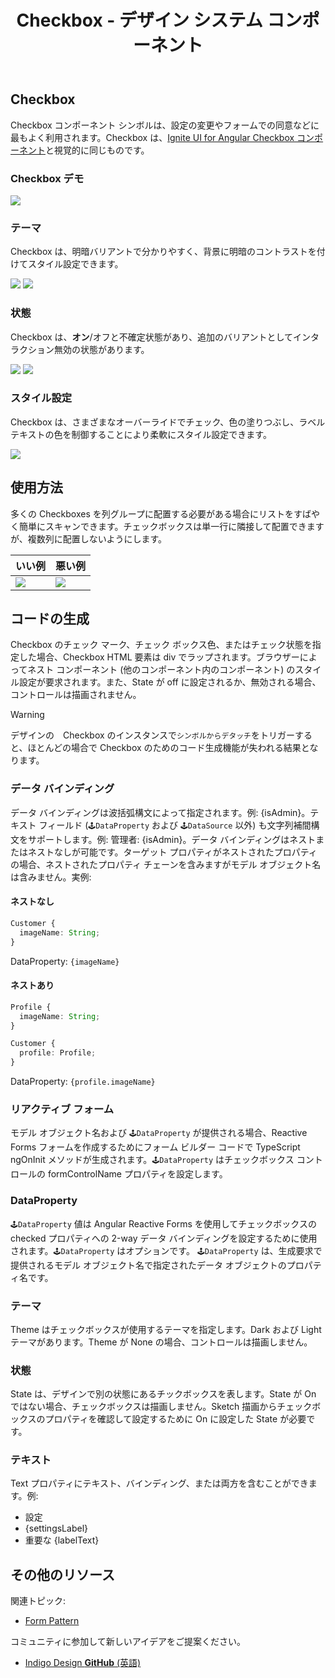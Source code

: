 ﻿---
title: Checkbox - デザイン システム コンポーネント
_description: Checkbox コンポーネント シンボルは、ユーザーが選択にマークできる機能を提供します。
_keywords: デザイン システム, Sketch, Ignite UI for Angular, コンポーネント, UI ライブラリ, ウィジェット
_language: ja
---

## Checkbox

Checkbox コンポーネント シンボルは、設定の変更やフォームでの同意などに最もよく利用されます。Checkbox は、[Ignite UI for Angular Checkbox コンポーネント](https://jp.infragistics.com/products/ignite-ui-angular/angular/components/checkbox.html)と視覚的に同じものです。

### Checkbox デモ

![](../images/checkbox_demo.png)

### テーマ

Checkbox は、明暗バリアントで分かりやすく、背景に明暗のコントラストを付けてスタイル設定できます。

![](../images/checkbox_dark.png)
![](../images/checkbox_light.png)

### 状態

Checkbox は、**オン**/オフと不確定状態があり、追加のバリアントとしてインタラクション無効の状態があります。

![](../images/checkbox_states.png)
![](../images/checkbox_selection.png)

### スタイル設定

Checkbox は、さまざまなオーバーライドでチェック、色の塗りつぶし、ラベル テキストの色を制御することにより柔軟にスタイル設定できます。

![](../images/calendar_styling.png)

## 使用方法

多くの Checkboxes を列グループに配置する必要がある場合にリストをすばやく簡単にスキャンできます。チェックボックスは単一行に隣接して配置できますが、複数列に配置しないようにします。

| いい例                             | 悪い例                             |
| ------------------------------- | --------------------------------- |
| ![](../images/checkbox_do1.png) | ![](../images/checkbox_dont1.png) |

## コードの生成

Checkbox のチェック マーク、チェック ボックス色、またはチェック状態を指定した場合、Checkbox HTML 要素は div でラップされます。ブラウザーによってネスト コンポーネント (他のコンポーネント内のコンポーネント) のスタイル設定が要求されます。また、State が off に設定されるか、無効される場合、コントロールは描画されません。

> [!WARNING]
> デザインの　Checkbox のインスタンスで`シンボルからデタッチ`をトリガーすると、ほとんどの場合で Checkbox のためのコード生成機能が失われる結果となります。

### データ バインディング

データ バインディングは波括弧構文によって指定されます。例: {isAdmin}。テキスト フィールド (`🕹️DataProperty` および `🕹DataSource` 以外) も文字列補間構文をサポートします。例: 管理者: {isAdmin}。データ バインディングはネストまたはネストなしが可能です。ターゲット プロパティがネストされたプロパティの場合、ネストされたプロパティ チェーンを含みますがモデル オブジェクト名は含みません。実例:

#### ネストなし

```typescript
Customer {
  imageName: String;
}
```
DataProperty: `{imageName}`

#### ネストあり

```typescript
Profile {
  imageName: String;
}

Customer {
  profile: Profile;
}
```
DataProperty: `{profile.imageName}`

### リアクティブ フォーム

モデル オブジェクト名および `🕹️DataProperty` が提供される場合、Reactive Forms フォームを作成するためにフォーム ビルダー コードで TypeScript ngOnInit メソッドが生成されます。`🕹️DataProperty` はチェックボックス コントロールの formControlName プロパティを設定します。

### DataProperty

`🕹️DataProperty` 値は Angular Reactive Forms を使用してチェックボックスの checked プロパティへの 2-way データ バインディングを設定するために使用されます。`🕹️DataProperty` はオプションです。 `🕹️DataProperty` は、生成要求で提供されるモデル オブジェクト名で指定されたデータ オブジェクトのプロパティ名です。

### テーマ

Theme はチェックボックスが使用するテーマを指定します。Dark および Light テーマがあります。Theme が None の場合、コントロールは描画しません。

### 状態

State は、デザインで別の状態にあるチックボックスを表します。State が On ではない場合、チェックボックスは描画しません。Sketch 描画からチェックボックスのプロパティを確認して設定するために On に設定した State が必要です。

### テキスト

Text プロパティにテキスト、バインディング、または両方を含むことができます。例:

- 設定
- {settingsLabel}
- 重要な {labelText}

## その他のリソース

関連トピック:

- [Form Pattern](forms.md)
  <div class="divider--half"></div>

コミュニティに参加して新しいアイデアをご提案ください。

- [Indigo Design **GitHub** (英語)](https://github.com/IgniteUI/design-system-docfx)
